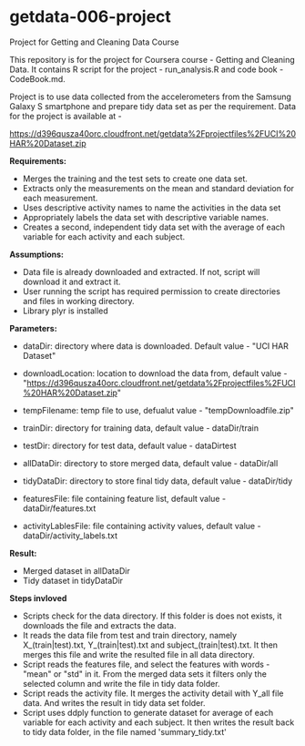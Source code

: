 getdata-006-project
===================

Project for Getting and Cleaning Data Course


This repository is for the project for Coursera course - Getting and Cleaning Data. It contains R script for the project - run_analysis.R and code book - CodeBook.md.

Project is to use data collected from the accelerometers from the Samsung Galaxy S smartphone and prepare tidy data set as per the requirement. Data for the project is available at - 

https://d396qusza40orc.cloudfront.net/getdata%2Fprojectfiles%2FUCI%20HAR%20Dataset.zip 


**Requirements:**
* Merges the training and the test sets to create one data set.
* Extracts only the measurements on the mean and standard deviation for each measurement. 
* Uses descriptive activity names to name the activities in the data set
* Appropriately labels the data set with descriptive variable names. 
* Creates a second, independent tidy data set with the average of each variable for each activity and each subject.
 

**Assumptions:**
* Data file is already downloaded and extracted. If not, script will download it and extract it.
* User running the script has required permission to create directories and files in working directory.
* Library plyr is installed

**Parameters:**
* dataDir: directory where data is downloaded. Default value -  "UCI HAR Dataset"
* downloadLocation: location to download the data from, default value -  "https://d396qusza40orc.cloudfront.net/getdata%2Fprojectfiles%2FUCI%20HAR%20Dataset.zip"
* tempFilename: temp file to use, defualut value - "tempDownloadfile.zip"

* trainDir: directory for training data, default value - dataDir/train
* testDir: directory for test data, default value - dataDirtest
* allDataDir: directory to store merged data, default value - dataDir/all
* tidyDataDir: directory to store final tidy data, default value - dataDir/tidy

* featuresFile: file containing feature list, default value - dataDir/features.txt
* activityLablesFile: file containing activity values, default value - dataDir/activity_labels.txt


**Result:**
* Merged dataset in allDataDir
* Tidy dataset in tidyDataDir


**Steps invloved**
* Scripts check for the data directory. If this folder is does not exists, it downloads the file and extracts the data.
* It reads the data file from test and train directory, namely X_(train|test).txt, Y_(train|test).txt and subject_(train|test).txt. It then merges this file and write the resulted file in all data directory.
* Script reads the features file, and select the features with words - "mean" or "std" in it. From the merged data sets it filters only the selected column and write the file in tidy data folder.
* Script reads the activity file. It merges the activity detail with Y_all file data. And writes the result in tidy data set folder.
* Script uses ddply function to generate dataset for average of each variable for each activity and each subject. It then writes the result back to tidy data folder, in the file named 'summary_tidy.txt'

